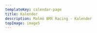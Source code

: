 ```yaml
---
templateKey: calendar-page
title: Kalender
description: Malmö BMX Racing - Kalender
topImage: image5
---
```

